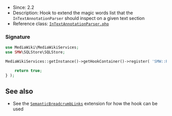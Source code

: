 * Since: 2.2
* Description: Hook to extend the magic words list that the `InTextAnnotationParser` should inspect on a given text section
* Reference class: [`InTextAnnotationParser.php`][InTextAnnotationParser.php]

### Signature

```php
use MediaWiki\MediaWikiServices;
use SMW\SQLStore\SQLStore;

MediaWikiServices::getInstance()->getHookContainer()->register( 'SMW::Parser::BeforeMagicWordsFinder', function( array &$magicWords ) {

	return true;
} );
```
## See also

- See the [`SemanticBreadcrumbLinks`](https://github.com/SemanticMediaWiki/SemanticBreadcrumbLinks) extension for how the hook can be used

[InTextAnnotationParser.php]:https://github.com/SemanticMediaWiki/SemanticMediaWiki/blob/master/src/Parser/InTextAnnotationParser.php
